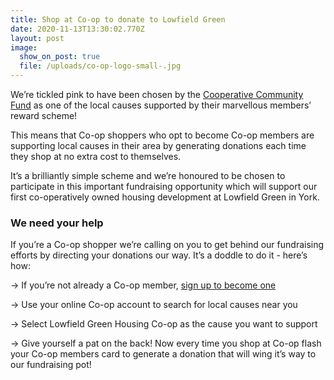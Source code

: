 ```yaml
---
title: Shop at Co-op to donate to Lowfield Green
date: 2020-11-13T13:30:02.770Z
layout: post
image:
  show_on_post: true
  file: /uploads/co-op-logo-small-.jpg
---
```

We’re tickled pink to have been chosen by the [Cooperative Community Fund](https://www.coop.co.uk/membership/what-your-community-gets?utm_source=Coop.co.uk&utm_medium=relaunch_block&utm_campaign=value_to_community) as one of the local causes supported by their marvellous members’ reward scheme!

This means that Co-op shoppers who opt to become Co-op members are supporting local causes in their area by generating donations each time they shop at no extra cost to themselves.

It’s a brilliantly simple scheme and we’re honoured to be chosen to participate in this important fundraising opportunity which will support our first co-operatively owned housing development at Lowfield Green in York.

### We need your help

If you’re a Co-op shopper we’re calling on you to get behind our fundraising efforts by directing your donations our way. It’s a doddle to do it - here’s how:

\-> If you’re not already a Co-op member, [sign up to become one](https://membership.coop.co.uk/register?utm_source=Value_to_community&utm_medium=relaunch_link&utm_campaign=join_membership&_ga=2.56028131.910846333.1605188360-1245370504.1604489968&_gac=1.16542276.1604489968.CjwKCAiAv4n9BRA9EiwA30WND0rnPEBEQBOJDDXMmMc0nR9-dJg6P5wT8PA-YSb-Map4ceqVz-3HzhoCxUkQAvD_BwE)

\-> Use your online Co-op account to search for local causes near you

\-> Select Lowfield Green Housing Co-op as the cause you want to support

\-> Give yourself a pat on the back! Now every time you shop at Co-op flash your Co-op members card to generate a donation that will wing it’s way to our fundraising pot!